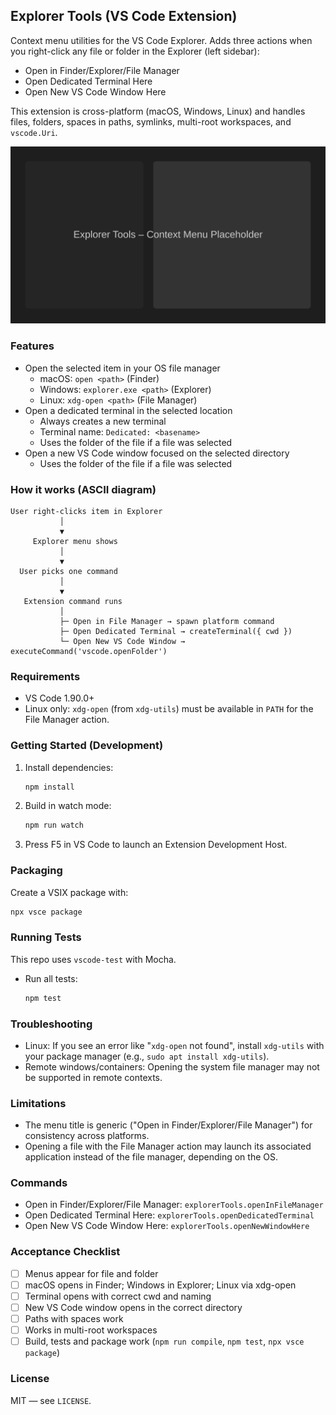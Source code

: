 ## Explorer Tools (VS Code Extension)

Context menu utilities for the VS Code Explorer. Adds three actions when you right-click any file or folder in the Explorer (left sidebar):

- Open in Finder/Explorer/File Manager
- Open Dedicated Terminal Here
- Open New VS Code Window Here

This extension is cross-platform (macOS, Windows, Linux) and handles files, folders, spaces in paths, symlinks, multi-root workspaces, and `vscode.Uri`.

![Explorer Tools Demo](media/placeholder.svg)

### Features

- Open the selected item in your OS file manager
  - macOS: `open <path>` (Finder)
  - Windows: `explorer.exe <path>` (Explorer)
  - Linux: `xdg-open <path>` (File Manager)
- Open a dedicated terminal in the selected location
  - Always creates a new terminal
  - Terminal name: `Dedicated: <basename>`
  - Uses the folder of the file if a file was selected
- Open a new VS Code window focused on the selected directory
  - Uses the folder of the file if a file was selected

### How it works (ASCII diagram)

```
User right-clicks item in Explorer
           │
           ▼
     Explorer menu shows
           │
           ▼
  User picks one command
           │
           ▼
   Extension command runs
           │
           ├─ Open in File Manager → spawn platform command
           ├─ Open Dedicated Terminal → createTerminal({ cwd })
           └─ Open New VS Code Window → executeCommand('vscode.openFolder')
```

### Requirements

- VS Code 1.90.0+
- Linux only: `xdg-open` (from `xdg-utils`) must be available in `PATH` for the File Manager action.

### Getting Started (Development)

1. Install dependencies:
   ```bash
   npm install
   ```
2. Build in watch mode:
   ```bash
   npm run watch
   ```
3. Press F5 in VS Code to launch an Extension Development Host.

### Packaging

Create a VSIX package with:
```bash
npx vsce package
```

### Running Tests

This repo uses `vscode-test` with Mocha.

- Run all tests:
  ```bash
  npm test
  ```

### Troubleshooting

- Linux: If you see an error like "`xdg-open` not found", install `xdg-utils` with your package manager (e.g., `sudo apt install xdg-utils`).
- Remote windows/containers: Opening the system file manager may not be supported in remote contexts.

### Limitations

- The menu title is generic ("Open in Finder/Explorer/File Manager") for consistency across platforms.
- Opening a file with the File Manager action may launch its associated application instead of the file manager, depending on the OS.

### Commands

- Open in Finder/Explorer/File Manager: `explorerTools.openInFileManager`
- Open Dedicated Terminal Here: `explorerTools.openDedicatedTerminal`
- Open New VS Code Window Here: `explorerTools.openNewWindowHere`

### Acceptance Checklist

- [ ] Menus appear for file and folder
- [ ] macOS opens in Finder; Windows in Explorer; Linux via xdg-open
- [ ] Terminal opens with correct cwd and naming
- [ ] New VS Code window opens in the correct directory
- [ ] Paths with spaces work
- [ ] Works in multi-root workspaces
- [ ] Build, tests and package work (`npm run compile`, `npm test`, `npx vsce package`)

### License

MIT — see `LICENSE`.

